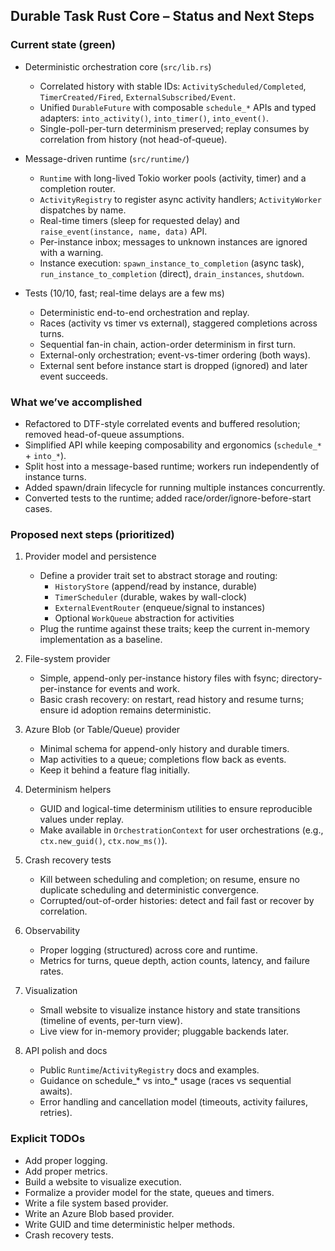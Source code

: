 ## Durable Task Rust Core – Status and Next Steps

### Current state (green)
- Deterministic orchestration core (`src/lib.rs`)
  - Correlated history with stable IDs: `ActivityScheduled/Completed`, `TimerCreated/Fired`, `ExternalSubscribed/Event`.
  - Unified `DurableFuture` with composable `schedule_*` APIs and typed adapters: `into_activity()`, `into_timer()`, `into_event()`.
  - Single-poll-per-turn determinism preserved; replay consumes by correlation from history (not head-of-queue).

- Message-driven runtime (`src/runtime/`)
  - `Runtime` with long-lived Tokio worker pools (activity, timer) and a completion router.
  - `ActivityRegistry` to register async activity handlers; `ActivityWorker` dispatches by name.
  - Real-time timers (sleep for requested delay) and `raise_event(instance, name, data)` API.
  - Per-instance inbox; messages to unknown instances are ignored with a warning.
  - Instance execution: `spawn_instance_to_completion` (async task), `run_instance_to_completion` (direct), `drain_instances`, `shutdown`.

- Tests (10/10, fast; real-time delays are a few ms)
  - Deterministic end-to-end orchestration and replay.
  - Races (activity vs timer vs external), staggered completions across turns.
  - Sequential fan-in chain, action-order determinism in first turn.
  - External-only orchestration; event-vs-timer ordering (both ways).
  - External sent before instance start is dropped (ignored) and later event succeeds.

### What we’ve accomplished
- Refactored to DTF-style correlated events and buffered resolution; removed head-of-queue assumptions.
- Simplified API while keeping composability and ergonomics (`schedule_*` + `into_*`).
- Split host into a message-based runtime; workers run independently of instance turns.
- Added spawn/drain lifecycle for running multiple instances concurrently.
- Converted tests to the runtime; added race/order/ignore-before-start cases.

### Proposed next steps (prioritized)
1) Provider model and persistence
   - Define a provider trait set to abstract storage and routing:
     - `HistoryStore` (append/read by instance, durable)
     - `TimerScheduler` (durable, wakes by wall-clock)
     - `ExternalEventRouter` (enqueue/signal to instances)
     - Optional `WorkQueue` abstraction for activities
   - Plug the runtime against these traits; keep the current in-memory implementation as a baseline.

2) File-system provider
   - Simple, append-only per-instance history files with fsync; directory-per-instance for events and work.
   - Basic crash recovery: on restart, read history and resume turns; ensure id adoption remains deterministic.

3) Azure Blob (or Table/Queue) provider
   - Minimal schema for append-only history and durable timers.
   - Map activities to a queue; completions flow back as events.
   - Keep it behind a feature flag initially.

4) Determinism helpers
   - GUID and logical-time determinism utilities to ensure reproducible values under replay.
   - Make available in `OrchestrationContext` for user orchestrations (e.g., `ctx.new_guid()`, `ctx.now_ms()`).

5) Crash recovery tests
   - Kill between scheduling and completion; on resume, ensure no duplicate scheduling and deterministic convergence.
   - Corrupted/out-of-order histories: detect and fail fast or recover by correlation.

6) Observability
   - Proper logging (structured) across core and runtime.
   - Metrics for turns, queue depth, action counts, latency, and failure rates.

7) Visualization
   - Small website to visualize instance history and state transitions (timeline of events, per-turn view).
   - Live view for in-memory provider; pluggable backends later.

8) API polish and docs
   - Public `Runtime`/`ActivityRegistry` docs and examples.
   - Guidance on schedule_* vs into_* usage (races vs sequential awaits).
   - Error handling and cancellation model (timeouts, activity failures, retries).

### Explicit TODOs
- Add proper logging.
- Add proper metrics.
- Build a website to visualize execution.
- Formalize a provider model for the state, queues and timers.
- Write a file system based provider.
- Write an Azure Blob based provider.
- Write GUID and time deterministic helper methods.
- Crash recovery tests.


